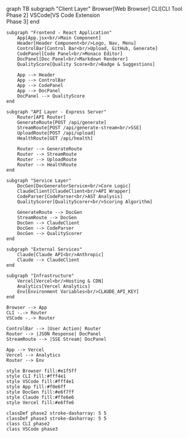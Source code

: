 graph TB
    subgraph "Client Layer"
        Browser[Web Browser]
        CLI[CLI Tool<br/>Phase 2]
        VSCode[VS Code Extension<br/>Phase 3]
    end

    subgraph "Frontend - React Application"
        App[App.jsx<br/>Main Component]
        Header[Header Component<br/>Logo, Nav, Menu]
        ControlBar[Control Bar<br/>Upload, GitHub, Generate]
        CodePanel[Code Panel<br/>Monaco Editor]
        DocPanel[Doc Panel<br/>Markdown Renderer]
        QualityScore[Quality Score<br/>Badge & Suggestions]
        
        App --> Header
        App --> ControlBar
        App --> CodePanel
        App --> DocPanel
        DocPanel --> QualityScore
    end

    subgraph "API Layer - Express Server"
        Router[API Router]
        GenerateRoute[POST /api/generate]
        StreamRoute[POST /api/generate-stream<br/>SSE]
        UploadRoute[POST /api/upload]
        HealthRoute[GET /api/health]
        
        Router --> GenerateRoute
        Router --> StreamRoute
        Router --> UploadRoute
        Router --> HealthRoute
    end

    subgraph "Service Layer"
        DocGen[DocGeneratorService<br/>Core Logic]
        ClaudeClient[ClaudeClient<br/>API Wrapper]
        CodeParser[CodeParser<br/>AST Analysis]
        QualityScorer[QualityScorer<br/>Scoring Algorithm]
        
        GenerateRoute --> DocGen
        StreamRoute --> DocGen
        DocGen --> ClaudeClient
        DocGen --> CodeParser
        DocGen --> QualityScorer
    end

    subgraph "External Services"
        Claude[Claude API<br/>Anthropic]
        Claude --> ClaudeClient
    end

    subgraph "Infrastructure"
        Vercel[Vercel<br/>Hosting & CDN]
        Analytics[Vercel Analytics]
        Env[Environment Variables<br/>CLAUDE_API_KEY]
    end

    Browser --> App
    CLI -.-> Router
    VSCode -.-> Router
    
    ControlBar --> |User Action| Router
    Router --> |JSON Response| DocPanel
    StreamRoute --> |SSE Stream| DocPanel
    
    App --> Vercel
    Vercel --> Analytics
    Router --> Env
    
    style Browser fill:#e1f5ff
    style CLI fill:#fff4e1
    style VSCode fill:#fff4e1
    style App fill:#f0e6ff
    style DocGen fill:#e6f7ff
    style Claude fill:#ffe6e6
    style Vercel fill:#e6ffe6
    
    classDef phase2 stroke-dasharray: 5 5
    classDef phase3 stroke-dasharray: 5 5
    class CLI phase2
    class VSCode phase3